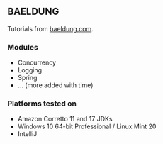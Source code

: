 ## BAELDUNG

Tutorials from [baeldung.com](https://www.baeldung.com/). 

### Modules

- Concurrency
- Logging
- Spring
- ... (more added with time)

### Platforms tested on

- Amazon Corretto 11 and 17 JDKs
- Windows 10 64-bit Professional / Linux Mint 20
- IntelliJ
